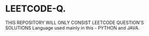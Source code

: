 # LEETCODE-Q.
THIS REPOSITORY WILL ONLY CONSIST LEETCODE QUESTION'S SOLUTIONS
Language used mainly in this - PYTHON and JAVA.
